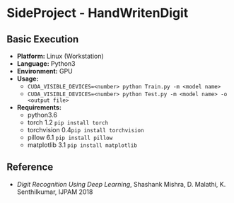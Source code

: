 # SideProject - HandWritenDigit

## Basic Execution
- **Platform:** Linux (Workstation)
- **Language:** Python3
- **Environment:** GPU
- **Usage:**
	- ``CUDA_VISIBLE_DEVICES=<number> python Train.py -m <model name>``
	- ``CUDA_VISIBLE_DEVICES=<number> python Test.py -m <model name> -o <output file>``
- **Requirements:**
	- python3.6
	- torch 1.2		``pip install torch``
	- torchvision 0.4``pip install torchvision``
	- pillow 6.1		``pip install pillow``
	- matplotlib 3.1	``pip install matplotlib``

## Reference
- *Digit Recognition Using Deep Learning*, Shashank Mishra, D. Malathi, K. Senthilkumar, IJPAM 2018